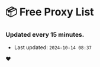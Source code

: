 # :package: Free Proxy List
### Updated every 15 minutes.

- Last updated: `2024-10-14 08:37`

:heart:
